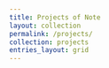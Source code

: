 ```yaml
---
title: Projects of Note
layout: collection
permalink: /projects/
collection: projects
entries_layout: grid
---
```

